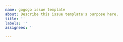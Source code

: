 ```yaml
---
name: gogogo issue template
about: Describe this issue template's purpose here.
title: ''
labels: ''
assignees: ''

---
```


